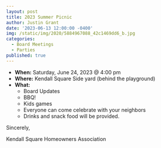 ```yaml
---
layout: post
title: 2023 Summer Picnic
author: Justin Grant
date: '2023-06-13 12:00:00 -0400'
img: /static/img/2020/5884967088_42c1469dd6_b.jpg
categories:
  - Board Meetings
  - Parties
published: true
---
```


* **When:** Saturday, June 24, 2023 @ 4:00 pm
* **Where:** Kendall Square Side yard (behind the playground)
* **What:** 
    * Board Updates
    * BBQ!
    * Kids games
    * Everyone can come celebrate with your neighbors
    * Drinks and snack food will be provided.

Sincerely, 

Kendall Square Homeowners Association
